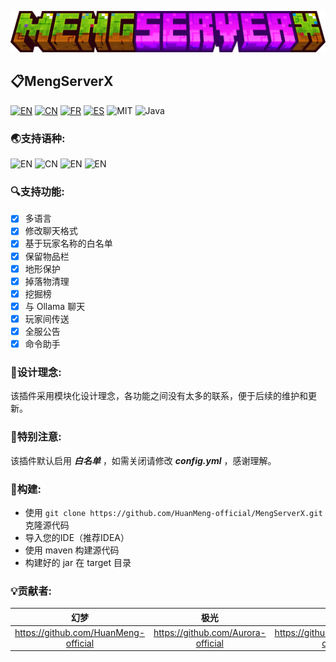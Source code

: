 ![MSX](./icon/msx.png)
## 📋MengServerX

[![EN](https://img.shields.io/badge/English-Click-blue)](../README.md)
[![CN](https://img.shields.io/badge/简体中文-Click-red)](./README_zh.md)
[![FR](https://img.shields.io/badge/Français-Click-yellow)](./README_fr.md)
[![ES](https://img.shields.io/badge/Español-Click-brown)](./README_es.md)
![MIT](https://img.shields.io/badge/License-MIT-green)
![Java](https://img.shields.io/badge/Language-Java-orange)

### 🌏支持语种:
![EN](https://img.shields.io/badge/English-100%25-blue)
![CN](https://img.shields.io/badge/简体中文-100%25-blue)
![EN](https://img.shields.io/badge/Français-100%25-blue)
![EN](https://img.shields.io/badge/Español-100%25-blue)

### 🔍支持功能:
- [x] 多语言
- [x] 修改聊天格式
- [x] 基于玩家名称的白名单
- [x] 保留物品栏
- [x] 地形保护
- [x] 掉落物清理
- [x] 挖掘榜
- [x] 与 Ollama 聊天
- [x] 玩家间传送
- [x] 全服公告
- [x] 命令助手

### 🧩设计理念:
该插件采用模块化设计理念，各功能之间没有太多的联系，便于后续的维护和更新。

### 📌特别注意:
该插件默认启用 ***白名单*** ，如需关闭请修改 ***config.yml*** ，感谢理解。

### 🔨构建:
- 使用 `git clone https://github.com/HuanMeng-official/MengServerX.git` 克隆源代码
- 导入您的IDE（推荐IDEA）
- 使用 maven 构建源代码
- 构建好的 jar 在 target 目录

### 💡贡献者:
|                  幻梦                  |                 极光                 |                 婉宁                  |
|:------------------------------------:|:----------------------------------:|:-----------------------------------:|
| https://github.com/HuanMeng-official | https://github.com/Aurora-official | https://github.com/WanNing-official |
